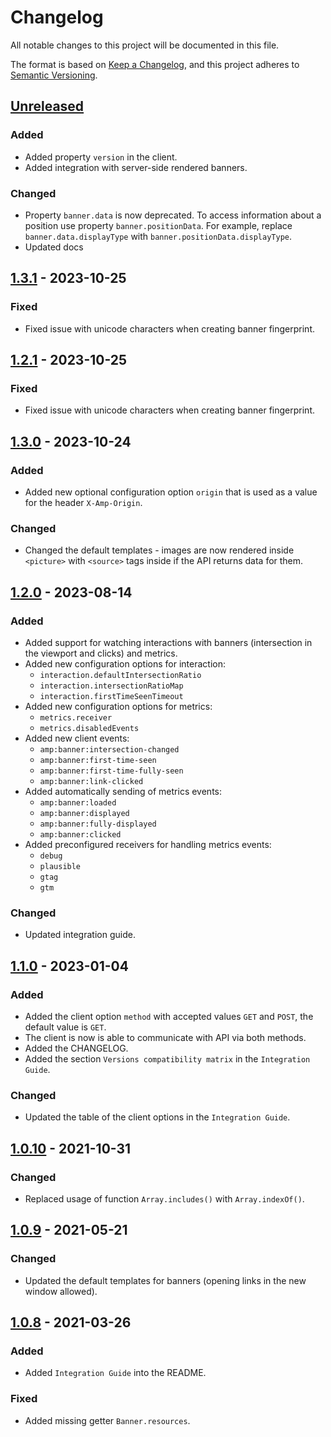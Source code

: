 # Changelog

All notable changes to this project will be documented in this file.

The format is based on [Keep a Changelog](https://keepachangelog.com/en/1.0.0/),
and this project adheres to [Semantic Versioning](https://semver.org/spec/v2.0.0.html).

## [Unreleased]

### Added

- Added property `version` in the client.
- Added integration with server-side rendered banners.

### Changed

- Property `banner.data` is now deprecated. To access information about a position use property `banner.positionData`. For example, replace `banner.data.displayType` with `banner.positionData.displayType`.
- Updated docs

## [1.3.1] - 2023-10-25

### Fixed

- Fixed issue with unicode characters when creating banner fingerprint.

## [1.2.1] - 2023-10-25

### Fixed

- Fixed issue with unicode characters when creating banner fingerprint.

## [1.3.0] - 2023-10-24

### Added

- Added new optional configuration option `origin` that is used as a value for the header `X-Amp-Origin`.

### Changed

- Changed the default templates - images are now rendered inside `<picture>` with `<source>` tags inside if the API returns data for them.

## [1.2.0] - 2023-08-14

### Added

- Added support for watching interactions with banners (intersection in the viewport and clicks) and metrics.
- Added new configuration options for interaction:
  - `interaction.defaultIntersectionRatio`
  - `interaction.intersectionRatioMap`
  - `interaction.firstTimeSeenTimeout`
- Added new configuration options for metrics:
  - `metrics.receiver`
  - `metrics.disabledEvents`
- Added new client events:
  - `amp:banner:intersection-changed`
  - `amp:banner:first-time-seen`
  - `amp:banner:first-time-fully-seen`
  - `amp:banner:link-clicked`
- Added automatically sending of metrics events:
  - `amp:banner:loaded`
  - `amp:banner:displayed`
  - `amp:banner:fully-displayed`
  - `amp:banner:clicked`
- Added preconfigured receivers for handling metrics events:
  - `debug`
  - `plausible`
  - `gtag`
  - `gtm`

### Changed

- Updated integration guide.

## [1.1.0] - 2023-01-04

### Added

- Added the client option `method` with accepted values `GET` and `POST`, the default value is `GET`.
- The client is now is able to communicate with API via both methods.
- Added the CHANGELOG.
- Added the section `Versions compatibility matrix` in the `Integration Guide`.

### Changed

- Updated the table of the client options in the `Integration Guide`.

## [1.0.10] - 2021-10-31

### Changed

- Replaced usage of function `Array.includes()` with `Array.indexOf()`.

## [1.0.9] - 2021-05-21

### Changed

- Updated the default templates for banners (opening links in the new window allowed).

## [1.0.8] - 2021-03-26

### Added

- Added `Integration Guide` into the README.

### Fixed

- Added missing getter `Banner.resources`.

[unreleased]: https://gitlab.com/68publishers/projects/amp/amp-client-js/compare/v1.3.1...master
[1.3.1]: https://gitlab.com/68publishers/projects/amp/amp-client-js/compare/v1.3.0...v1.3.1
[1.3.0]: https://gitlab.com/68publishers/projects/amp/amp-client-js/compare/v1.2.0...v1.3.0
[1.2.1]: https://gitlab.com/68publishers/projects/amp/amp-client-js/compare/v1.2.0...v1.2.1
[1.2.0]: https://gitlab.com/68publishers/projects/amp/amp-client-js/compare/v1.1.0...v1.2.0
[1.1.0]: https://gitlab.com/68publishers/projects/amp/amp-client-js/compare/v1.0.10...v1.1.0
[1.0.10]: https://gitlab.com/68publishers/projects/amp/amp-client-js/compare/v1.0.9...v1.0.10
[1.0.9]: https://gitlab.com/68publishers/projects/amp/amp-client-js/compare/v1.0.8...v1.0.9
[1.0.8]: https://gitlab.com/68publishers/projects/amp/amp-client-js/-/tags/v1.0.8
